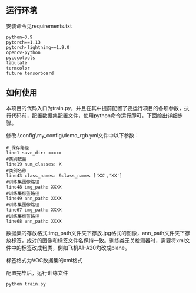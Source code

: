 ## 运行环境
安装命令见requirements.txt
```
python=3.9
pytorch==1.13
pytorch-lightning==1.9.0
opencv-python
pycocotools
tabulate
termcolor
future tensorboard
```

## 如何使用

本项目的代码入口为train.py，并且在其中提前配置了要运行项目的各项参数，执行代码前，配置数据集配置文件，使用python命令运行即可，下面给出详细步骤。


修改.\config\my_config\demo_rgb.yml文件中以下参数：
```
# 保存路径
line1 save_dir: xxxxx
#类别数量
line19 num_classes: X
#类别名称
line43 class_names: &class_names ['XX','XX']
#训练集图像路径
line48 img_path: XXXX  
#训练集标签路径
line49 ann_path: XXXX 
#训练集图像路径
line67 img_path: XXXX  
#训练集标签路径
line68 ann_path: XXXX 
```
数据集的存放格式:img_path文件夹下存放.jpg格式的图像，ann_path文件夹下存放标签，成对的图像和标签文件名保持一致。训练类无关检测器时，需要将xml文件中的标签改成粗类，例如飞机A1-A20均改成plane。

标签格式为VOC数据集的xml格式

配置完毕后，运行训练文件
```
python train.py
```

